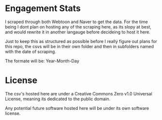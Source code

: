 # Engagement Stats

I scraped through both Webtoon and Naver to get the data. For the time being I dont plan on hosting any of the scraping here, as its slopy at best, and would rewrite it in another langauge before decideing to host it here.

Just to keep this as structured as possible before I really figure out plans for this repo, the csvs will be in their own folder and then in subfolders named with the date of scraping. 

The formate will be: Year-Month-Day

# License

The csv's hosted here are under a Creative Commons Zero v1.0 Universal License, meaning its dedicated to the public domain.

Any potential future software hosted here will be under its own software license.

